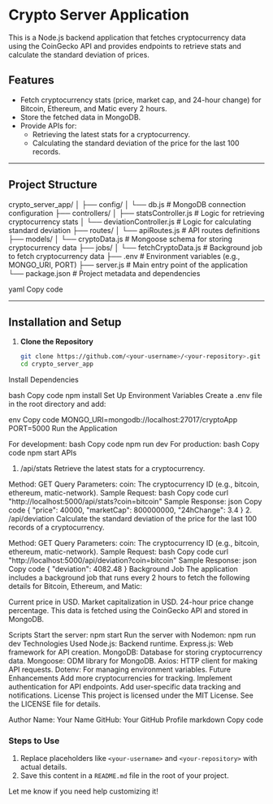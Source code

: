 # Crypto Server Application

This is a Node.js backend application that fetches cryptocurrency data using the CoinGecko API and provides endpoints to retrieve stats and calculate the standard deviation of prices.

## Features

- Fetch cryptocurrency stats (price, market cap, and 24-hour change) for Bitcoin, Ethereum, and Matic every 2 hours.
- Store the fetched data in MongoDB.
- Provide APIs for:
  - Retrieving the latest stats for a cryptocurrency.
  - Calculating the standard deviation of the price for the last 100 records.

---

## Project Structure

crypto_server_app/ │ ├── config/ │ └── db.js # MongoDB connection configuration ├── controllers/ │ ├── statsController.js # Logic for retrieving cryptocurrency stats │ └── deviationController.js # Logic for calculating standard deviation ├── routes/ │ └── apiRoutes.js # API routes definitions ├── models/ │ └── cryptoData.js # Mongoose schema for storing cryptocurrency data ├── jobs/ │ └── fetchCryptoData.js # Background job to fetch cryptocurrency data ├── .env # Environment variables (e.g., MONGO_URI, PORT) ├── server.js # Main entry point of the application └── package.json # Project metadata and dependencies

yaml
Copy code

---

## Installation and Setup

1. **Clone the Repository**
   ```bash
   git clone https://github.com/<your-username>/<your-repository>.git
   cd crypto_server_app
Install Dependencies

bash
Copy code
npm install
Set Up Environment Variables Create a .env file in the root directory and add:

env
Copy code
MONGO_URI=mongodb://localhost:27017/cryptoApp
PORT=5000
Run the Application

For development:
bash
Copy code
npm run dev
For production:
bash
Copy code
npm start
APIs
1. /api/stats
Retrieve the latest stats for a cryptocurrency.

Method: GET
Query Parameters:
coin: The cryptocurrency ID (e.g., bitcoin, ethereum, matic-network).
Sample Request:
bash
Copy code
curl "http://localhost:5000/api/stats?coin=bitcoin"
Sample Response:
json
Copy code
{
  "price": 40000,
  "marketCap": 800000000,
  "24hChange": 3.4
}
2. /api/deviation
Calculate the standard deviation of the price for the last 100 records of a cryptocurrency.

Method: GET
Query Parameters:
coin: The cryptocurrency ID (e.g., bitcoin, ethereum, matic-network).
Sample Request:
bash
Copy code
curl "http://localhost:5000/api/deviation?coin=bitcoin"
Sample Response:
json
Copy code
{
  "deviation": 4082.48
}
Background Job
The application includes a background job that runs every 2 hours to fetch the following details for Bitcoin, Ethereum, and Matic:

Current price in USD.
Market capitalization in USD.
24-hour price change percentage.
This data is fetched using the CoinGecko API and stored in MongoDB.

Scripts
Start the server: npm start
Run the server with Nodemon: npm run dev
Technologies Used
Node.js: Backend runtime.
Express.js: Web framework for API creation.
MongoDB: Database for storing cryptocurrency data.
Mongoose: ODM library for MongoDB.
Axios: HTTP client for making API requests.
Dotenv: For managing environment variables.
Future Enhancements
Add more cryptocurrencies for tracking.
Implement authentication for API endpoints.
Add user-specific data tracking and notifications.
License
This project is licensed under the MIT License. See the LICENSE file for details.

Author
Name: Your Name
GitHub: Your GitHub Profile
markdown
Copy code

### Steps to Use
1. Replace placeholders like `<your-username>` and `<your-repository>` with actual details.
2. Save this content in a `README.md` file in the root of your project.

Let me know if you need help customizing it!
